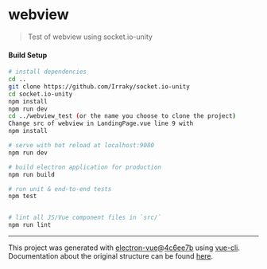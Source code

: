 # webview

> Test of webview using socket.io-unity

#### Build Setup

``` bash
# install dependencies
cd ..
git clone https://github.com/Irraky/socket.io-unity
cd socket.io-unity
npm install
npm run dev
cd ../webview_test (or the name you choose to clone the project)
Change src of webview in LandingPage.vue line 9 with
npm install

# serve with hot reload at localhost:9080
npm run dev

# build electron application for production
npm run build

# run unit & end-to-end tests
npm test


# lint all JS/Vue component files in `src/`
npm run lint

```

---

This project was generated with [electron-vue](https://github.com/soixantecircuits/electron-vue)@[4c6ee7b](https://github.com/SimulatedGREG/electron-vue/tree/4c6ee7bf4f9b4aa647a22ec1c1ca29c2e59c3645) using [vue-cli](https://github.com/vuejs/vue-cli). Documentation about the original structure can be found [here](https://soixantecircuits.gitbooks.io/electron-vue/content/index.html).
